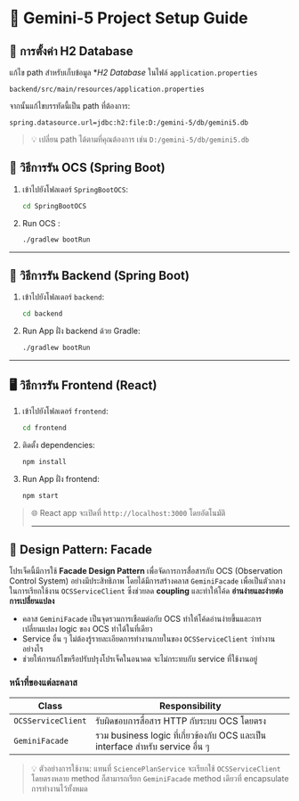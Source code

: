 # 🌌 Gemini-5 Project Setup Guide

## 🔧 การตั้งค่า H2 Database

แก้ไข path สำหรับเก็บข้อมูล **H2 Database* ในไฟล์ `application.properties`
```
backend/src/main/resources/application.properties
```

จากนั้นแก้ไขบรรทัดนี้เป็น path ที่ต้องการ:
```
spring.datasource.url=jdbc:h2:file:D:/gemini-5/db/gemini5.db
```

> 💡 เปลี่ยน path ได้ตามที่คุณต้องการ เช่น `D:/gemini-5/db/gemini5.db` 

## 🚀 วิธีการรัน OCS (Spring Boot)

1. เข้าไปยังโฟลเดอร์ `SpringBootOCS`:

   ```bash
   cd SpringBootOCS
   ```

2. Run OCS :

   ```bash
   ./gradlew bootRun
   ```

---

## 🚀 วิธีการรัน Backend (Spring Boot)

1. เข้าไปยังโฟลเดอร์ `backend`:

   ```bash
   cd backend
   ```

2. Run App ฝั่ง backend ด้วย Gradle:

   ```bash
   ./gradlew bootRun
   ```

---

## 🖥️ วิธีการรัน Frontend (React)

1. เข้าไปยังโฟลเดอร์ `frontend`:

   ```bash
   cd frontend
   ```

2. ติดตั้ง dependencies:

   ```bash
   npm install
   ```

3. Run App ฝั่ง frontend:

   ```bash
   npm start
   ```

> 🌐 React app จะเปิดที่ `http://localhost:3000` โดยอัตโนมัติ
>
> ------------------------------------------------------------

## 🧱 Design Pattern: Facade

โปรเจ็คนี้มีการใช้ **Facade Design Pattern** เพื่อจัดการการสื่อสารกับ OCS (Observation Control System) อย่างมีประสิทธิภาพ โดยได้มีการสร้างคลาส `GeminiFacade` เพื่อเป็นตัวกลางในการเรียกใช้งาน `OCSServiceClient` ซึ่งช่วยลด **coupling** และทำให้โค้ด **อ่านง่ายและง่ายต่อการเปลี่ยนแปลง**

- คลาส `GeminiFacade` เป็นจุดรวมการเชือมต่อกับ OCS ทำให้โค้ดอ่านง่ายขึ้นและการเปลี่ยนแปลง logic ของ OCS ทำได้ในที่เดียว
- Service อื่น ๆ ไม่ต้องรู้รายละเอียดการทำงานภายในของ `OCSServiceClient` ว่าทำงานอย่างไร 
- ช่วยให้การแก้ไขหรือปรับปรุงโปรเจ็คในอนาคต จะไม่กระทบกับ service ที่ใช้งานอยู่ 

### หน้าที่ของแต่ละคลาส

| Class          | Responsibility                                                             |
|------------------|-----------------------------------------------------------------------------|
| `OCSServiceClient` | รับผิดชอบการสื่อสาร HTTP กับระบบ OCS โดยตรง                             |
| `GeminiFacade`     | รวม business logic ที่เกี่ยวข้องกับ OCS และเป็น interface สำหรับ service อื่น ๆ |


> 💡 ตัวอย่างการใช้งาน: แทนที่ `SciencePlanService` จะเรียกใช้ `OCSServiceClient` โดยตรงหลาย method ก็สามารถเรียก `GeminiFacade` method เดียวที่ encapsulate การทำงานไว้ทั้งหมด
